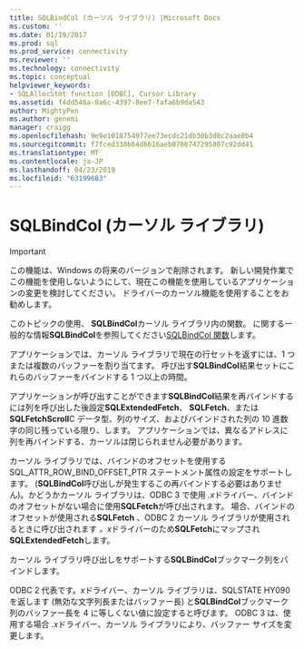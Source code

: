```yaml
---
title: SQLBindCol (カーソル ライブラリ) |Microsoft Docs
ms.custom: ''
ms.date: 01/19/2017
ms.prod: sql
ms.prod_service: connectivity
ms.reviewer: ''
ms.technology: connectivity
ms.topic: conceptual
helpviewer_keywords:
- SQLAllocStmt function [ODBC], Cursor Library
ms.assetid: f4dd546a-0a6c-4397-8ee7-fafa6b9da543
author: MightyPen
ms.author: genemi
manager: craigg
ms.openlocfilehash: 9e9e1018754977ee73ecdc21db30b3d8c2aae8b4
ms.sourcegitcommit: f7fced330b64d6616aeb8766747295807c92dd41
ms.translationtype: MT
ms.contentlocale: ja-JP
ms.lasthandoff: 04/23/2019
ms.locfileid: "63199683"
---
```

# <a name="sqlbindcol-cursor-library"></a>SQLBindCol (カーソル ライブラリ)
> [!IMPORTANT]  
>  この機能は、Windows の将来のバージョンで削除されます。 新しい開発作業でこの機能を使用しないようにして、現在この機能を使用しているアプリケーションの変更を検討してください。 ドライバーのカーソル機能を使用することをお勧めします。  
  
 このトピックの使用、 **SQLBindCol**カーソル ライブラリ内の関数。 に関する一般的な情報**SQLBindCol**を参照してください[SQLBindCol 関数](../../../odbc/reference/syntax/sqlbindcol-function.md)します。  
  
 アプリケーションでは、カーソル ライブラリで現在の行セットを返すには、1 つまたは複数のバッファーを割り当てます。 呼び出す**SQLBindCol**結果セットにこれらのバッファーをバインドする 1 つ以上の時間。  
  
 アプリケーションが呼び出すことができます**SQLBindCol**結果を再バインドするには列を呼び出した後設定**SQLExtendedFetch**、 **SQLFetch**、または**SQLFetchScroll**C データ型、列のサイズ、およびバインドされた列の 10 進数字の同じ残っている限り、します。 アプリケーションでは、異なるアドレスに列を再バインドする、カーソルは閉じられません必要があります。  
  
 カーソル ライブラリでは、バインドのオフセットを使用する SQL_ATTR_ROW_BIND_OFFSET_PTR ステートメント属性の設定をサポートします。 (**SQLBindCol**呼び出しが発生するこの再バインドする必要はありません)。かどうかカーソル ライブラリは、ODBC 3 で使用 *.x*ドライバー、バインドのオフセットがない場合に使用**SQLFetch**が呼び出されます。 場合、バインドのオフセットが使用される**SQLFetch** 、ODBC 2 カーソル ライブラリが使用されるときに呼び出されます *。x*ドライバーのため**SQLFetch**にマップされ**SQLExtendedFetch**します。  
  
 カーソル ライブラリ呼び出しをサポートする**SQLBindCol**ブックマーク列をバインドします。  
  
 ODBC 2 代表です。*x*ドライバー、カーソル ライブラリは、SQLSTATE HY090 を返します (無効な文字列長またはバッファー長) と**SQLBindCol**ブックマーク列のバッファー長を 4 に等しくない値に設定すると呼びます。 ODBC 3 は、使用する場合 *.x*ドライバー、カーソル ライブラリにより、バッファー サイズを変更します。
